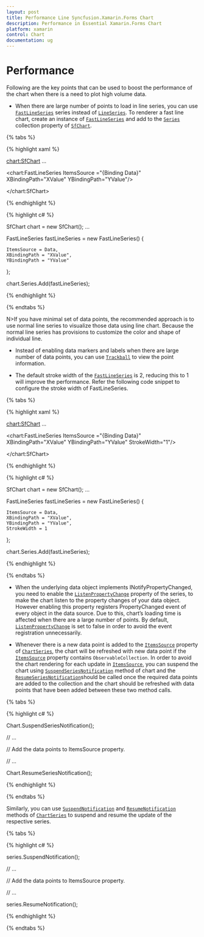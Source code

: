 ```yaml
---
layout: post
title: Performance Line Syncfusion.Xamarin.Forms Chart
description: Performance in Essential Xamarin.Forms Chart
platform: xamarin
control: Chart
documentation: ug
---
```


# Performance

Following are the key points that can be used to boost the performance of the chart when there is a need to plot high volume data.

* When there are large number of points to load in line series, you can use [`FastLineSeries`](https://help.syncfusion.com/cr/cref_files/xamarin/Syncfusion.SfChart.XForms~Syncfusion.SfChart.XForms.FastLineSeries.html#) series instead of [`LineSeries`](https://help.syncfusion.com/cr/cref_files/xamarin/Syncfusion.SfChart.XForms~Syncfusion.SfChart.XForms.LineSeries.html#). To renderer a fast line chart, create an instance of [`FastLineSeries`](https://help.syncfusion.com/cr/cref_files/xamarin/Syncfusion.SfChart.XForms~Syncfusion.SfChart.XForms.FastLineSeries.html#) and add to the [`Series`](https://help.syncfusion.com/cr/cref_files/xamarin/Syncfusion.SfChart.XForms~Syncfusion.SfChart.XForms.ChartSeriesCollection.html#) collection property of [`SfChart`](https://help.syncfusion.com/cr/cref_files/xamarin/Syncfusion.SfChart.XForms~Syncfusion.SfChart.XForms.SfChart.html#).

{% tabs %} 

{% highlight xaml %}

<chart:SfChart>
...

<chart:FastLineSeries ItemsSource ="{Binding Data}" XBindingPath="XValue" YBindingPath="YValue"/>

</chart:SfChart>

{% endhighlight %}

{% highlight c# %}

SfChart chart = new SfChart();
...

FastLineSeries fastLineSeries = new FastLineSeries() 
{ 
	
	ItemsSource = Data, 
	XBindingPath = "XValue", 
	YBindingPath = "YValue"
	
};

chart.Series.Add(fastLineSeries);

{% endhighlight %}

{% endtabs %}

N>If you have minimal set of data points, the recommended approach is to use normal line series to visualize those data using line chart. Because the normal line series has provisions to customize the color and shape of individual line.

* Instead of enabling data markers and labels when there are large number of data points, you can use [`Trackball`](https://help.syncfusion.com/cr/cref_files/xamarin/Syncfusion.SfChart.XForms~Syncfusion.SfChart.XForms.ChartTrackballBehavior.html#) to view the point information.

* The default stroke width of the [`FastLineSeries`](https://help.syncfusion.com/cr/cref_files/xamarin/Syncfusion.SfChart.XForms~Syncfusion.SfChart.XForms.FastLineSeries.html) is 2, reducing this to 1 will improve the performance. Refer the following code snippet to configure the stroke width of FastLineSeries.

{% tabs %} 

{% highlight xaml %}

<chart:SfChart>
...

<chart:FastLineSeries ItemsSource ="{Binding Data}" XBindingPath="XValue" YBindingPath="YValue" StrokeWidth="1"/>

</chart:SfChart>

{% endhighlight %}

{% highlight c# %}

SfChart chart = new SfChart();
...

FastLineSeries fastLineSeries = new FastLineSeries() 
{ 
	
	ItemsSource = Data, 
	XBindingPath = "XValue", 
	YBindingPath = "YValue",
	StrokeWidth = 1  
	
};

chart.Series.Add(fastLineSeries);

{% endhighlight %}

{% endtabs %}

* When the underlying data object implements INotifyPropertyChanged, you need to enable the [`ListenPropertyChange`](https://help.syncfusion.com/cr/cref_files/xamarin/Syncfusion.SfChart.XForms~Syncfusion.SfChart.XForms.ChartSeries~ListenPropertyChange.html) property of the series, to make the chart listen to the property changes of your data object. However enabling this property registers PropertyChanged event of every object in the data source. Due to this, chart’s loading time is affected when there are a large number of points. By default, [`ListenPropertyChange`](https://help.syncfusion.com/cr/cref_files/xamarin/Syncfusion.SfChart.XForms~Syncfusion.SfChart.XForms.ChartSeries~ListenPropertyChange.html) is set to false in order to avoid the event registration unnecessarily.

* Whenever there is a new data point is added to the [`ItemsSource`](https://help.syncfusion.com/cr/cref_files/xamarin/Syncfusion.SfChart.XForms~Syncfusion.SfChart.XForms.ChartSeries~ItemsSource.html) property of [`ChartSeries`](https://help.syncfusion.com/cr/cref_files/xamarin/Syncfusion.SfChart.XForms~Syncfusion.SfChart.XForms.ChartSeries.html), the chart will be refreshed with new data point if the [`ItemsSource`](https://help.syncfusion.com/cr/cref_files/xamarin/Syncfusion.SfChart.XForms~Syncfusion.SfChart.XForms.ChartSeries~ItemsSource.html) property contains `ObservableCollection`. In order to avoid the chart rendering for each update in [`ItemsSource`](https://help.syncfusion.com/cr/cref_files/xamarin/Syncfusion.SfChart.XForms~Syncfusion.SfChart.XForms.ChartSeries~ItemsSource.html), you can suspend the chart using [`SuspendSeriesNotification`](https://help.syncfusion.com/cr/cref_files/xamarin/Syncfusion.SfChart.XForms~Syncfusion.SfChart.XForms.SfChart~SuspendSeriesNotification.html) method of chart and the [`ResumeSeriesNotification`](https://help.syncfusion.com/cr/cref_files/xamarin/Syncfusion.SfChart.XForms~Syncfusion.SfChart.XForms.SfChart~ResumeSeriesNotification.html)should be called once the required data points are added to the collection and the chart should be refreshed with data points that have been added between these two method calls.

{% tabs %} 

{% highlight c# %}

Chart.SuspendSeriesNotification();

// ...

// Add the data points to ItemsSource property.

// ...

Chart.ResumeSeriesNotification();

{% endhighlight %}

{% endtabs %}

Similarly, you can use [`SuspendNotification`](https://help.syncfusion.com/cr/cref_files/xamarin/Syncfusion.SfChart.XForms~Syncfusion.SfChart.XForms.ChartSeries~SuspendNotification.html) and [`ResumeNotification`](https://help.syncfusion.com/cr/cref_files/xamarin/Syncfusion.SfChart.XForms~Syncfusion.SfChart.XForms.ChartSeries~ResumeNotification.html) methods of [`ChartSeries`](https://help.syncfusion.com/cr/cref_files/xamarin/Syncfusion.SfChart.XForms~Syncfusion.SfChart.XForms.ChartSeries.html) to suspend and resume the update of the respective series.

{% tabs %} 

{% highlight c# %}

series.SuspendNotification();

// ...

// Add the data points to ItemsSource property.

// ...

series.ResumeNotification();

{% endhighlight %}

{% endtabs %}